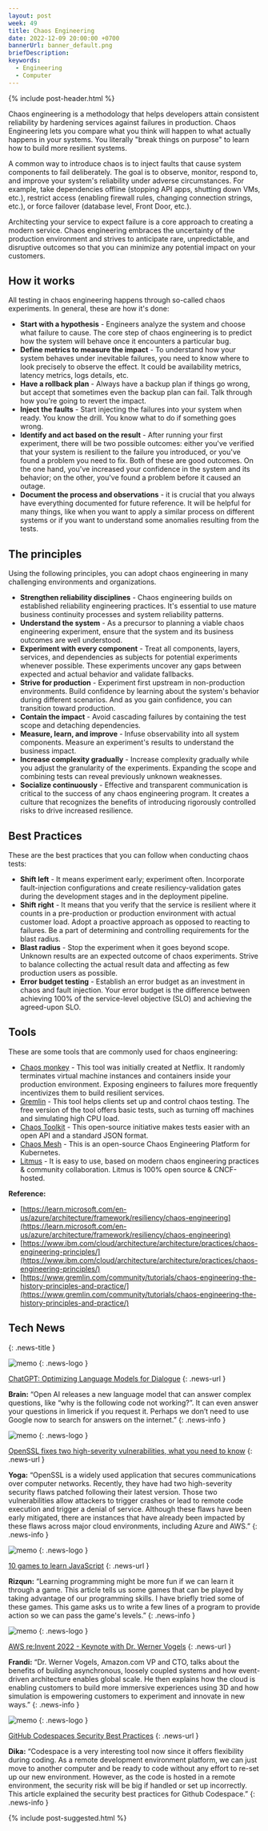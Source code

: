 ```yaml
---
layout: post
week: 49
title: Chaos Engineering
date: 2022-12-09 20:00:00 +0700
bannerUrl: banner_default.png
briefDescription: 
keywords:
  - Engineering
  - Computer
---
```


{% include post-header.html %}

Chaos engineering is a methodology that helps developers attain consistent reliability by hardening services against failures in production. Chaos Engineering lets you compare what you think will happen to what actually happens in your systems. You literally "break things on purpose" to learn how to build more resilient systems.

A common way to introduce chaos is to inject faults that cause system components to fail deliberately. The goal is to observe, monitor, respond to, and improve your system's reliability under adverse circumstances. For example, take dependencies offline (stopping API apps, shutting down VMs, etc.), restrict access (enabling firewall rules, changing connection strings, etc.), or force failover (database level, Front Door, etc.).

Architecting your service to expect failure is a core approach to creating a modern service. Chaos engineering embraces the uncertainty of the production environment and strives to anticipate rare, unpredictable, and disruptive outcomes so that you can minimize any potential impact on your customers.

## How it works

All testing in chaos engineering happens through so-called chaos experiments. In general, these are how it's done:

- **Start with a hypothesis** - Engineers analyze the system and choose what failure to cause. The core step of chaos engineering is to predict how the system will behave once it encounters a particular bug.
- **Define metrics to measure the impact** - To understand how your system behaves under inevitable failures, you need to know where to look precisely to observe the effect. It could be availability metrics, latency metrics, logs details, etc.
- **Have a rollback plan** - Always have a backup plan if things go wrong, but accept that sometimes even the backup plan can fail. Talk through how you're going to revert the impact.
- **Inject the faults** - Start injecting the failures into your system when ready. You know the drill. You know what to do if something goes wrong.
- **Identify and act based on the result** - After running your first experiment, there will be two possible outcomes: either you've verified that your system is resilient to the failure you introduced, or you've found a problem you need to fix. Both of these are good outcomes. On the one hand, you've increased your confidence in the system and its behavior; on the other, you've found a problem before it caused an outage.
- **Document the process and observations** - it is crucial that you always have everything documented for future reference. It will be helpful for many things, like when you want to apply a similar process on different systems or if you want to understand some anomalies resulting from the tests.

## The principles

Using the following principles, you can adopt chaos engineering in many challenging environments and organizations.

- **Strengthen reliability disciplines** - Chaos engineering builds on established reliability engineering practices. It's essential to use mature business continuity processes and system reliability patterns.
- **Understand the system** - As a precursor to planning a viable chaos engineering experiment, ensure that the system and its business outcomes are well understood.
- **Experiment with every component** - Treat all components, layers, services, and dependencies as subjects for potential experiments whenever possible. These experiments uncover any gaps between expected and actual behavior and validate fallbacks.
- **Strive for production** - Experiment first upstream in non-production environments. Build confidence by learning about the system's behavior during different scenarios. And as you gain confidence, you can transition toward production.
- **Contain the impact** - Avoid cascading failures by containing the test scope and detaching dependencies.
- **Measure, learn, and improve** - Infuse observability into all system components. Measure an experiment's results to understand the business impact.
- **Increase complexity gradually** - Increase complexity gradually while you adjust the granularity of the experiments. Expanding the scope and combining tests can reveal previously unknown weaknesses.
- **Socialize continuously** - Effective and transparent communication is critical to the success of any chaos engineering program. It creates a culture that recognizes the benefits of introducing rigorously controlled risks to drive increased resilience.

## Best Practices

These are the best practices that you can follow when conducting chaos tests:

- **Shift left** - It means experiment early; experiment often. Incorporate fault-injection configurations and create resiliency-validation gates during the development stages and in the deployment pipeline.
- **Shift right** - It means that you verify that the service is resilient where it counts in a pre-production or production environment with actual customer load. Adopt a proactive approach as opposed to reacting to failures. Be a part of determining and controlling requirements for the blast radius.
- **Blast radius** - Stop the experiment when it goes beyond scope. Unknown results are an expected outcome of chaos experiments. Strive to balance collecting the actual result data and affecting as few production users as possible.
- **Error budget testing** - Establish an error budget as an investment in chaos and fault injection. Your error budget is the difference between achieving 100% of the service-level objective (SLO) and achieving the agreed-upon SLO.

## Tools

These are some tools that are commonly used for chaos engineering:

- [Chaos monkey](https://github.com/Netflix/chaosmonkey) - This tool was initially created at Netflix. It randomly terminates virtual machine instances and containers inside your production environment. Exposing engineers to failures more frequently incentivizes them to build resilient services.
- [Gremlin](https://www.gremlin.com/) - This tool helps clients set up and control chaos testing. The free version of the tool offers basic tests, such as turning off machines and simulating high CPU load.
- [Chaos Toolkit](https://chaostoolkit.org/) - This open-source initiative makes tests easier with an open API and a standard JSON format.
- [Chaos Mesh](https://chaos-mesh.org/) - This is an open-source Chaos Engineering Platform for Kubernetes.
- [Litmus](https://litmuschaos.io/) - It is easy to use, based on modern chaos engineering practices & community collaboration. Litmus is 100% open source & CNCF-hosted.

__Reference:__

- [https://learn.microsoft.com/en-us/azure/architecture/framework/resiliency/chaos-engineering](https://learn.microsoft.com/en-us/azure/architecture/framework/resiliency/chaos-engineering)
- [https://www.ibm.com/cloud/architecture/architecture/practices/chaos-engineering-principles/](https://www.ibm.com/cloud/architecture/architecture/practices/chaos-engineering-principles/)
- [https://www.gremlin.com/community/tutorials/chaos-engineering-the-history-principles-and-practice/](https://www.gremlin.com/community/tutorials/chaos-engineering-the-history-principles-and-practice/)

## Tech News
{: .news-title }

![memo](/assets/images/tech-news.svg)
{: .news-logo }

[ChatGPT: Optimizing Language Models for Dialogue](https://openai.com/blog/chatgpt/)
{: .news-url }

__Brain:__ “Open AI releases a new language model that can answer complex questions, like “why is the following code not working?”. It can even answer your questions in limerick if you request it. Perhaps we don’t need to use Google now to search for answers on the internet.”
{: .news-info }

![memo](/assets/images/tech-news.svg)
{: .news-logo }

[OpenSSL fixes two high-severity vulnerabilities, what you need to know](https://www.bleepingcomputer.com/news/security/openssl-fixes-two-high-severity-vulnerabilities-what-you-need-to-know/)
{: .news-url }

__Yoga:__ “OpenSSL is a widely used application that secures communications over computer networks. Recently, they have had two high-severity security flaws patched following their latest version. Those two vulnerabilities allow attackers to trigger crashes or lead to remote code execution and trigger a denial of service. Although these flaws have been early mitigated, there are instances that have already been impacted by these flaws across major cloud environments, including Azure and AWS.”
{: .news-info }

![memo](/assets/images/tech-news.svg)
{: .news-logo }

[10 games to learn JavaScript](https://dev.to/dailydevtips1/10-games-to-learn-javascript-155j)
{: .news-url }

__Rizqun:__ “Learning programming might be more fun if we can learn it through a game. This article tells us some games that can be played by taking advantage of our programming skills. I have briefly tried some of these games. This game asks us to write a few lines of a program to provide action so we can pass the game's levels.”
{: .news-info }

![memo](/assets/images/tech-news.svg)
{: .news-logo }

[AWS re:Invent 2022 - Keynote with Dr. Werner Vogels](https://youtu.be/RfvL_423a-I)
{: .news-url }

__Frandi:__ “Dr. Werner Vogels, Amazon.com VP and CTO, talks about the benefits of building asynchronous, loosely coupled systems and how event-driven architecture enables global scale. He then explains how the cloud is enabling customers to build more immersive experiences using 3D and how simulation is empowering customers to experiment and innovate in new ways.”
{: .news-info }

![memo](/assets/images/tech-news.svg)
{: .news-logo }

[GitHub Codespaces Security Best Practices](https://www.legitsecurity.com/blog/github-codespaces-security-best-practices)
{: .news-url }

__Dika:__ “Codespace is a very interesting tool now since it offers flexibility during coding. As a remote development environment platform, we can just move to another computer and be ready to code without any effort to re-set up our new environment. However, as the code is hosted in a remote environment, the security risk will be big if handled or set up incorrectly. This article explained the security best practices for Github Codespace.”
{: .news-info }

{% include post-suggested.html %}
